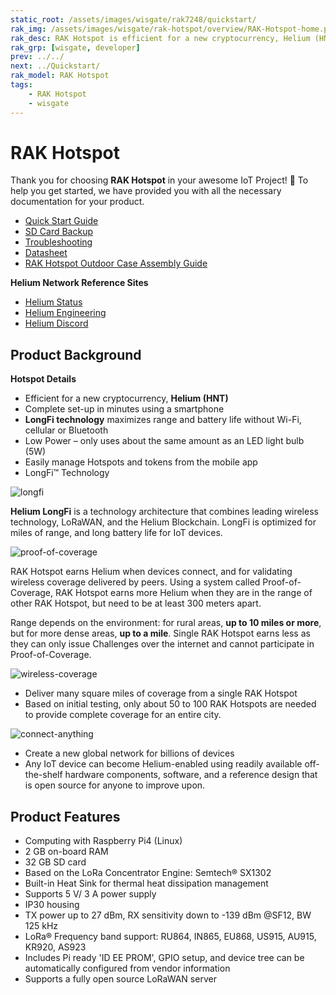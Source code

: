 ```yaml
---
static_root: /assets/images/wisgate/rak7248/quickstart/
rak_img: /assets/images/wisgate/rak-hotspot/overview/RAK-Hotspot-home.png
rak_desc: RAK Hotspot is efficient for a new cryptocurrency, Helium (HNT). It can be set-up completely in minutes using a smartphone and can easily manages Hotspots and tokens from the mobile app. It offers Low Power that uses about the same amount as a 5W LED bulb, and it has LongFi™ technology that maximizes range and battery life.
rak_grp: [wisgate, developer]
prev: ../../
next: ../Quickstart/
rak_model: RAK Hotspot
tags:
    - RAK Hotspot
    - wisgate
---
```


# RAK Hotspot

Thank you for choosing **RAK Hotspot** in your awesome IoT Project! 🎉 To help you get started, we have provided you with all the necessary documentation for your product.

* [Quick Start Guide](../Quickstart/)
* [SD Card Backup](../Backup/)
* [Troubleshooting](../Troubleshooting/)
* [Datasheet](../Datasheet/)
* [RAK Hotspot Outdoor Case Assembly Guide](.../../../../../Accessories/Outdoor-Enclosure-Kit/Overview/#rak-hotspot-outdoor-case)

**Helium Network Reference Sites**
* [Helium Status](https://status.helium.com/)
* [Helium Engineering](https://engineering.helium.com/)
* [Helium Discord](https://discord.com/invite/helium)
## Product Background

**Hotspot Details**

- Efficient for a new cryptocurrency, **Helium (HNT)**
- Complete set-up in minutes using a smartphone
- **LongFi technology** maximizes range and battery life without Wi-Fi, cellular or Bluetooth
- Low Power – only uses about the same amount as an LED light bulb (5W)
- Easily manage Hotspots and tokens from the mobile app
- LongFi™ Technology

![longfi](/assets/images/wisgate/rak-hotspot/icons/longfi.png)

**Helium LongFi** is a technology architecture that combines leading wireless technology, LoRaWAN, and the Helium Blockchain. LongFi is optimized for miles of range, and long battery life for IoT devices.

![proof-of-coverage](/assets/images/wisgate/rak-hotspot/icons/proof-of-coverage.png)

RAK Hotspot earns Helium when devices connect, and for validating wireless coverage delivered by peers. Using a system called Proof-of-Coverage, RAK Hotspot earns more Helium when they are in the range of other RAK Hotspot, but need to be at least 300 meters apart.

Range depends on the environment: for rural areas, **up to 10 miles or more**, but for more dense areas, **up to a mile**. Single RAK Hotspot earns less as they can only issue Challenges over the internet and cannot participate in Proof-of-Coverage.

![wireless-coverage](/assets/images/wisgate/rak-hotspot/icons/wireless-coverage.png)

- Deliver many square miles of coverage from a single RAK Hotspot
- Based on initial testing, only about 50 to 100 RAK Hotspots are needed to provide complete
coverage for an entire city.

![connect-anything](/assets/images/wisgate/rak-hotspot/icons/connect-anything.png)

- Create a new global network for billions of devices
- Any IoT device can become Helium-enabled using readily available off-the-shelf hardware components, software, and a reference design that is open source for anyone to improve upon.

## Product Features

- Computing with Raspberry Pi4 (Linux)
- 2&nbsp;GB on-board RAM
- 32&nbsp;GB SD card
- Based on the LoRa Concentrator Engine: Semtech® SX1302
- Built-in Heat Sink for thermal heat dissipation management
- Supports 5&nbsp;V/ 3&nbsp;A power supply
- IP30 housing
- TX power up to 27&nbsp;dBm, RX sensitivity down to -139&nbsp;dBm @SF12, BW 125&nbsp;kHz
- LoRa® Frequency band support: RU864, IN865, EU868, US915, AU915, KR920, AS923
- Includes Pi ready 'ID EE PROM', GPIO setup, and device tree can be automatically configured
from vendor information
- Supports a fully open source LoRaWAN server